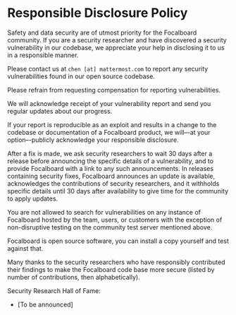 # Responsible Disclosure Policy

Safety and data security are of utmost priority for the Focalboard community. If you are a security researcher and have discovered a security vulnerability in our codebase, we appreciate your help in disclosing it to us in a responsible manner.

Please contact us at `chen [at] mattermost.com` to report any security vulnerabilities found in our open source codebase.

Please refrain from requesting compensation for reporting vulnerabilities.

We will acknowledge receipt of your vulnerability report and send you regular updates about our progress.

If your report is reproducible as an exploit and results in a change to the codebase or documentation of a Focalboard product, we will–-at your option–-publicly acknowledge your responsible disclosure.

After a fix is made, we ask security researchers to wait 30 days after a release before announcing the specific details of a vulnerability, and to provide Focalboard with a link to any such announcements. In releases containing security fixes, Focalboard announces an update is available, acknowledges the contributions of security researchers, and it withholds specific details until 30 days after availability to give time for the community to apply updates.

You are not allowed to search for vulnerabilities on any instance of Focalboard hosted by the team, users, or customers with the exception of non-disruptive testing on the community test server mentioned above.

Focalboard is open source software, you can install a copy yourself and test against that.

Many thanks to the security researchers who have responsibly contributed their findings to make the Focalboard code base more secure (listed by number of contributions, then alphabetically).

Security Research Hall of Fame:

- [To be announced]
